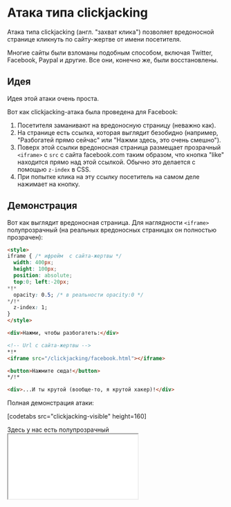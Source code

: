 # Атака типа clickjacking

Атака типа clickjacking (англ. "захват клика") позволяет вредоносной странице кликнуть по сайту-жертве от имени посетителя.

Многие сайты были взломаны подобным способом, включая Twitter, Facebook, Paypal и другие. Все они, конечно же, были восстановлены.

## Идея

Идея этой атаки очень проста.

Вот как clickjacking-атака была проведена для Facebook:

1. Посетителя заманивают на вредоносную страницу (неважно как).
2. На странице есть ссылка, которая выглядит безобидно (например, "Разбогатей прямо сейчас" или "Нажми здесь, это очень смешно").
3. Поверх этой ссылки вредоносная страница размещает прозрачный `<iframe>` с `src` с сайта facebook.com таким образом, что кнопка "like" находится прямо над этой ссылкой. Обычно это делается с помощью  `z-index` в CSS.
4. При попытке клика на эту ссылку посетитель на самом деле нажимает на кнопку.

## Демонстрация

Вот как выглядит вредоносная страница. Для наглядности `<iframe>` полупрозрачный (на реальных вредоносных страницах он полностью прозрачен):

```html run height=120 no-beautify
<style>
iframe { /* ифрейм  с сайта-жертвы */
  width: 400px;
  height: 100px;
  position: absolute;
  top:0; left:-20px;
*!*
  opacity: 0.5; /* в реальности opacity:0 */
*/!*
  z-index: 1;
}
</style>

<div>Нажми, чтобы разбогатеть:</div>

<!-- Url с сайта-жертвы -->
*!*
<iframe src="/clickjacking/facebook.html"></iframe>

<button>Нажмите сюда!</button>
*/!*

<div>...И ты крутой (вообще-то, я крутой хакер)!</div>
```

Полная демонстрация атаки:

[codetabs src="clickjacking-visible" height=160]

Здесь у нас есть полупрозрачный <iframe src="facebook.html">, и в примере мы видим его висящим поверх кнопки. Клик на кнопку фактически кликает на ифрейм, но этого не видно пользователю, потому что ифрейм прозрачный.

В результате если пользователь авторизован на сайте Facebook ("Запомнить меня" обычно всегда активировано), то он добавляет "like". В Twitter это будет кнопка "Follow".

Вот тот же пример, но более приближенный к реальности с `opacity:0` для `<iframe>`:

[codetabs src="clickjacking" height=160]

Всё, что нам необходимо для атаки — это расположить <iframe> на вредоносной странице так, чтобы кнопка находилась прямо над ссылкой. Обычно это можно сделать с помощью CSS-позиционирования.

```smart header="Clickjacking-атака для кликов мыши, а не для клавиатуры"
Эта атака срабатывает только на действия мыши.

Технически, если у нас есть текстовое поле для взлома, мы можем расположить ифрейм таким образом, чтобы текстовые поля перекрывали друг друга. Тогда посетитель при попытке сфокусироваться на текстовом поле, которое он видит на странице, фактически будет фокусироваться на текстовом поле внутри ифрейм.

Но есть одна проблема. Всё, что посетитель печатает, будет скрыто, потому что iframe не виден. 

Обычно люди перестают печатать, когда не видят на экране новых символов.
```

## Примеры слабой защиты

Самым старым вариантом защиты является код JavaScript, запрещающий открытие страницы во фрейме (так называемый framebusting).

Выглядит он вот так:

```js
if (top != window) {
  top.location = window.location;
}
```

В этом случае если окно обнаруживает, что оно открыто во фрейме, оно автоматически располагает себя сверху.

Этот метод не является надёжной защитой, поскольку появилось множество способов его обойти. Рассмотрим некоторые из них.

### Блокировка top-навигации

Мы можем заблокировать переход вызванный сменой `top.location` в [beforeunload](info:onload-ondomcontentloaded#window.onbeforeunload) событии.

Верхняя страница (принадлежащая хакеру) устанавливает обработчик на это событие, и когда `iframe` пытается изменить `top.location`, посетитель видит сообщение с вопросом действительно ли он хочет покинуть эту страницу.

Вот пример:
```js
window.onbeforeunload = function() {
  window.onbeforeunload = null;
  return "Ты хочешь покинуть эту страницу, так и не узнав все её секреты (ха-ха-ха)?";
};
```

В большинстве случаев посетитель ответит отрицательно, поскольку он не знает об ифрейме: всё, что он видит - это верхнюю страницу, которую нет причин покидать. Поэтому `top.location` не изменится!

В действии:

[codetabs src="top-location"]

### Атрибут Sandbox

Одной из возможностей, ограниченных в `sandbox`  атрибутах, является навигация. Соответственно ифрейм внутри sandbox не изменит `top.location`.

Поэтому мы можем добавить ифрейм с `sandbox="allow-scripts allow-forms"`. Это снимет некоторые ограничения, разрешая при этом использование скриптов и форм. Но мы опускаем `allow-top-navigation`, чтобы изменение `top.location` было запрещено.

Вот код этого примера:

```html
<iframe *!*sandbox="allow-scripts allow-forms"*/!* src="facebook.html"></iframe>
```

Есть и другие способы обойти эту простую защиту.

## Заголовок X-Frame-Options

Заголовок `X-Frame-Options` со стороны сервера может разрешать или запрещать отображение страницы внутри фрейма.

Этот заголовок должен быть отправлен сервером: браузер проигнорирует его, если найдёт в теге `<meta>`. Поэтому при `<meta http-equiv="X-Frame-Options"...>` ничего не произойдёт.

Заголовок может иметь 3 значения:


`DENY`
: Никогда не показывать страницу внутри фрейма.

`SAMEORIGIN`
: Разрешить открытие страницы внутри фрейма только в том случае, если родительский документ имеет такое же происхождение.

`ALLOW-FROM domain`
: Разрешить открытие страницы внутри фрейма только в том случае, если родительский документ находится на указанном в заголовке домене.

Например, Twitter использует `X-Frame-Options: SAMEORIGIN`.

````online
Вот результат:

```html
<iframe src="https://twitter.com"></iframe>
```

<!-- ebook: prerender/ chrome headless dies and timeouts on this iframe -->
<iframe src="https://twitter.com"></iframe>

В зависимости от того, какой браузер вы используете, `iframe` выше либо будет пустым, либо оповестит вас о том, что его невозможно отобразить.
````

## Отображение с ограниченными возможностями

У заголовка `X-Frame-Options` есть побочный эффект. Другие сайты не смогут отобразить нашу страницу во фрейме, даже если у них будут на то веские причины.

Так что есть другие решения... Например, мы можем "накрыть" страницу блоком `<div>` с заданными `height: 100%; width: 100%;`, чтобы он перехватывал все клики. Этот `<div>` должен исчезнуть, если `window == top` или если мы поймём, что защита нам не нужна.

Что-то вроде этого:

```html
<style>
  #protector {
    height: 100%;
    width: 100%;
    position: absolute;
    left: 0;
    top: 0;
    z-index: 99999999;
  }
</style>

<div id="protector">
  <a href="/" target="_blank">Перейти к сайту</a>
</div>

<script>
  // Здесь будет отображаться ошибка, если верхнее окно имеет другое происхождение
  // а здесь будет код, если всё в порядке
  if (top.document.domain == document.domain) {
    protector.remove();
  }
</script>
```

Демонстрация:

[codetabs src="protector"]

## Samesite cookie атрибут

Атрибут `samesite` также может не допустить clickjacking-атаку. Целью этого атрибута является предотвращение отправки файлов cookie на веб-сайт, если пользователь не намерен посещать его. Этот атрибут был придуман для защиты от другой атаки — подделки межсайтовых запросов, но также помогает с clickjacking, поскольку перехваченный клик обычно приводит к непреднамеренному запросу на другую страницу. Когда файл cookie имеет `samesite` атрибут, принимает ли он при этом значение `strict` или `lax`, он не отправляется на сайт, который загружен во фрейме. 

Атрибут `samesite` может быть задан либо через заголовок ответа HTTP, либо с помощью JavaScript. Через HTTP это выглядит так: 

`Set-Cookie: demoCookie=demoValue; samesite=lax`

или

`Set-Cookie: demoCookie=demoValue; samesite=strict`

In JavaScript, it is: 

```html
document.cookie = "demoCookie=demoValue; SameSite=Lax";
document.cookie = "demoCookie=demoValue; SameSite=Strict";
```

Если задано значение `lax`, следующие типы запросов блокируются: 
- Form POST submit (&lt;form method="POST" action="..."&gt;)
- iframe (&lt;iframe src="..."&gt;&lt;/iframe&gt;)
- AJAX ($.get("..."))
- Image (&lt;img src="..."&gt;)
- Script (&lt;script src="..."&gt;&lt;/script&gt;)
- Stylesheet (&lt;link rel="stylesheet" type="text/css" href="..."&gt;)

Если задано значение `strict`, эти типы запросов также блокируются в дополнение к тем, что блокируются с помощью `lax`: 
- Clicking a link (&lt;a href="..."&gt;&lt;/a&gt;)
- Prerender (&lt;link rel="prerender" href=".."/&gt;)
- Form GET submit (&lt;form method="GET" action="..."&gt;)

В данном случае нас беспокоит запрос через ифрейм. Попытка перехвата провалится, поскольку предполагается, что пользователь не авторизован, например на странице Facebook, и не может лайкнуть ничего через ифрейм.

Атрибут `samesite` не сыграет никакой роли, если cookie-файлы не используются. Это может позволить веб-сайтам легко отображать публичные, неаутентифицированные страницы в iframe на неаффилированных сайтах. Однако, это также может позволить проведение clickjacking-атаки в некоторых случаях. Например, сайт для анонимных опросов, который предотвращает повторное голосование пользователя путём проверки IP адреса, останется уязвимым к атаке, потому что не аутентифицирует пользователей с помощью cookies. 

## Итого

Атака сlickjacking - это способ "обмануть" пользователей, чтобы они кликнули на вредоносный сайт, не подозревая, что происходит. Это опасно, если на странице есть важные действия, активируемые щелчком мыши.

Хакер может разместить ссылку на свою вредоносную страницу в сообщении или найти другие способы как заманить пользователей. Вариантов множество.

С одной стороны — эта атака "неглубокая", ведь хакер перехватывает только один клик. Но с другой стороны, если хакер знает, что после этого клика появятся другие элементы управления, то он может хитростью заставить пользователя кликнуть на них.

Этот вид атаки довольно опасен, ведь при разработке интерфейсов мы не предполагаем, что хакер может кликнуть от имени пользователя. Поэтому уязвимости могут быть обнаружены в совершенно неожиданных местах.

- В настоящий момент для защиты от этой атаки рекомендуется использовать `X-Frame-Options: SAMEORIGIN` на страницах и целых сайтах, которые не предназначены для просмотра во фрейме.
- Если же мы хотим отображать страницу во фрейме и при этом оставаться в безопасности, то стоит использовать перекрывающий блок `<div>`.
